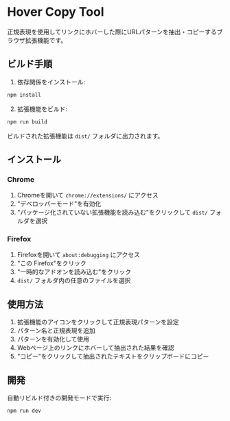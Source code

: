 # Hover Copy Tool

正規表現を使用してリンクにホバーした際にURLパターンを抽出・コピーするブラウザ拡張機能です。

## ビルド手順

1. 依存関係をインストール:

```bash
npm install
```

2. 拡張機能をビルド:

```bash
npm run build
```

ビルドされた拡張機能は `dist/` フォルダに出力されます。

## インストール

### Chrome

1. Chromeを開いて `chrome://extensions/` にアクセス
2. "デベロッパーモード"を有効化
3. "パッケージ化されていない拡張機能を読み込む"をクリックして `dist/` フォルダを選択

### Firefox

1. Firefoxを開いて `about:debugging` にアクセス
2. "この Firefox"をクリック
3. "一時的なアドオンを読み込む"をクリック
4. `dist/` フォルダ内の任意のファイルを選択

## 使用方法

1. 拡張機能のアイコンをクリックして正規表現パターンを設定
2. パターン名と正規表現を追加
3. パターンを有効化して使用
4. Webページ上のリンクにホバーして抽出された結果を確認
5. "コピー"をクリックして抽出されたテキストをクリップボードにコピー

## 開発

自動リビルド付きの開発モードで実行:

```bash
npm run dev
```
